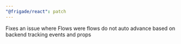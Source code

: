 ```yaml
---
"@frigade/react": patch
---
```


Fixes an issue where Flows were flows do not auto advance based on backend tracking events and props
